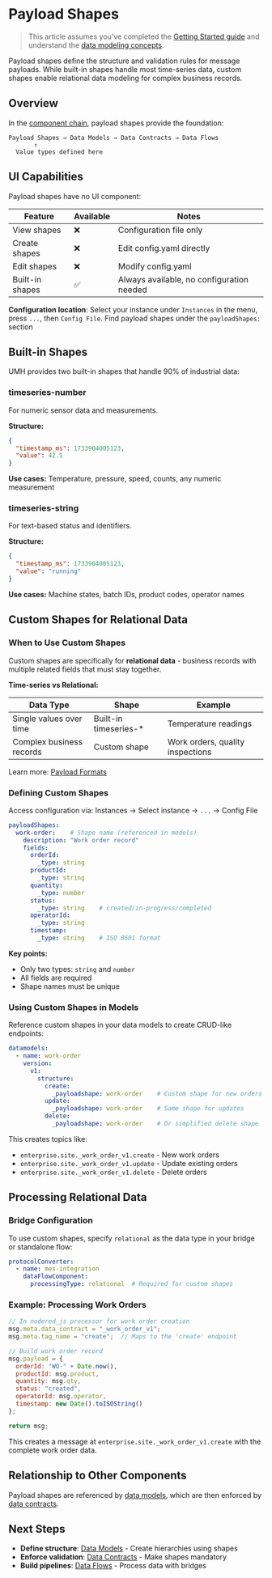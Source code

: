 # Payload Shapes

> This article assumes you've completed the [Getting Started guide](../../getting-started/) and understand the [data modeling concepts](README.md).

Payload shapes define the structure and validation rules for message payloads. While built-in shapes handle most time-series data, custom shapes enable relational data modeling for complex business records.

## Overview

In the [component chain](README.md#the-component-chain), payload shapes provide the foundation:

```
Payload Shapes → Data Models → Data Contracts → Data Flows
       ↑
  Value types defined here
```

## UI Capabilities

Payload shapes have no UI component:

| Feature | Available | Notes |
|---------|-----------|-------|
| View shapes | ❌ | Configuration file only |
| Create shapes | ❌ | Edit config.yaml directly |
| Edit shapes | ❌ | Modify config.yaml |
| Built-in shapes | ✅ | Always available, no configuration needed |

**Configuration location**: Select your instance under `Instances` in the menu, press `...`, then `Config File`. Find payload shapes under the `payloadShapes:` section

## Built-in Shapes

UMH provides two built-in shapes that handle 90% of industrial data:

### timeseries-number

For numeric sensor data and measurements.

**Structure:**
```json
{
  "timestamp_ms": 1733904005123,
  "value": 42.5
}
```

**Use cases:** Temperature, pressure, speed, counts, any numeric measurement

### timeseries-string

For text-based status and identifiers.

**Structure:**
```json
{
  "timestamp_ms": 1733904005123,
  "value": "running"
}
```

**Use cases:** Machine states, batch IDs, product codes, operator names

## Custom Shapes for Relational Data

### When to Use Custom Shapes

Custom shapes are specifically for **relational data** - business records with multiple related fields that must stay together.

**Time-series vs Relational:**

| Data Type | Shape | Example |
|-----------|-------|----------|
| Single values over time | Built-in timeseries-* | Temperature readings |
| Complex business records | Custom shape | Work orders, quality inspections |

Learn more: [Payload Formats](../unified-namespace/payload-formats.md)

### Defining Custom Shapes

Access configuration via: Instances → Select instance → `...` → Config File

```yaml
payloadShapes:
  work-order:    # Shape name (referenced in models)
    description: "Work order record"
    fields:
      orderId:
        _type: string
      productId:
        _type: string
      quantity:
        _type: number
      status:
        _type: string    # created/in-progress/completed
      operatorId:
        _type: string
      timestamp:
        _type: string    # ISO 8601 format
```

**Key points:**
- Only two types: `string` and `number`
- All fields are required
- Shape names must be unique

### Using Custom Shapes in Models

Reference custom shapes in your data models to create CRUD-like endpoints:

```yaml
datamodels:
  - name: work-order
    version:
      v1:
        structure:
          create:
            _payloadshape: work-order    # Custom shape for new orders
          update:
            _payloadshape: work-order    # Same shape for updates
          delete:
            _payloadshape: work-order    # Or simplified delete shape
```

This creates topics like:
- `enterprise.site._work_order_v1.create` - New work orders
- `enterprise.site._work_order_v1.update` - Update existing orders
- `enterprise.site._work_order_v1.delete` - Delete orders

## Processing Relational Data

### Bridge Configuration

To use custom shapes, specify `relational` as the data type in your bridge or standalone flow:

```yaml
protocolConverter:
  - name: mes-integration
    dataFlowComponent:
      processingType: relational  # Required for custom shapes
```

### Example: Processing Work Orders

```javascript
// In nodered_js processor for work order creation
msg.meta.data_contract = "_work_order_v1";
msg.meta.tag_name = "create";  // Maps to the 'create' endpoint

// Build work order record
msg.payload = {
  orderId: "WO-" + Date.now(),
  productId: msg.product,
  quantity: msg.qty,
  status: "created",
  operatorId: msg.operator,
  timestamp: new Date().toISOString()
};

return msg;
```

This creates a message at `enterprise.site._work_order_v1.create` with the complete work order data.


## Relationship to Other Components

Payload shapes are referenced by [data models](data-models.md), which are then enforced by [data contracts](data-contracts.md).

## Next Steps

- **Define structure**: [Data Models](data-models.md) - Create hierarchies using shapes
- **Enforce validation**: [Data Contracts](data-contracts.md) - Make shapes mandatory
- **Build pipelines**: [Data Flows](../data-flows/) - Process data with bridges
